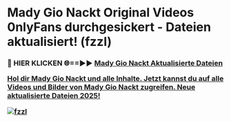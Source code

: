 # Mady Gio Nackt Original Videos 0nlyFans durchgesickert - Dateien aktualisiert! (fzzl)

<h3>🔴 HIER KLICKEN 🌐==►► <a href="https://tinyurl.com/h6vf6nb8" rel="nofollow">Mady Gio Nackt Aktualisierte Dateien

Hol dir Mady Gio Nackt und alle Inhalte. Jetzt kannst du auf alle Videos und Bilder von Mady Gio Nackt zugreifen. Neue aktualisierte Dateien 2025!

[![fzzl](https://i.imgur.com/sD4kR3V.gif)](https://tinyurl.com/h6vf6nb8)
